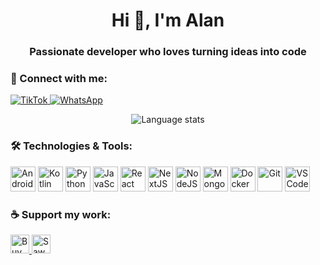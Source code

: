 <h1 align="center">Hi 👋, I'm Alan</h1>
<h3 align="center">Passionate developer who loves turning ideas into code</h3>

<h3 align="left">📱 Connect with me:</h3> 
<p align="left"> 
  <a href="https://www.tiktok.com/@gabutd0_0?_t=ZS-8xMu5ohAeXK&_r=1" target="_blank">
    <img src="https://img.shields.io/badge/TikTok-000000?style=for-the-badge&logo=tiktok&logoColor=white" alt="TikTok"/>
  </a> 
  <a href="https://wa.me/628980668931" target="_blank">
    <img src="https://img.shields.io/badge/WhatsApp-25D366?style=for-the-badge&logo=whatsapp&logoColor=white" alt="WhatsApp"/>
  </a> 
</p>

<div align="center">
  <img src="https://github-readme-stats.vercel.app/api/top-langs?username=RAMALANHEKING99&hide_title=true&layout=compact&theme=dracula&hide_border=true" alt="Language stats"/>
</div>

<h3 align="left">🛠️ Technologies & Tools:</h3>
<p align="left">
  <img src="https://cdn.jsdelivr.net/gh/devicons/devicon/icons/android/android-original.svg" width="40" height="40" alt="Android"/>
  <img src="https://cdn.jsdelivr.net/gh/devicons/devicon/icons/kotlin/kotlin-original.svg" width="40" height="40" alt="Kotlin"/>
  <img src="https://cdn.jsdelivr.net/gh/devicons/devicon/icons/python/python-original.svg" width="40" height="40" alt="Python"/>
  <img src="https://cdn.jsdelivr.net/gh/devicons/devicon/icons/javascript/javascript-original.svg" width="40" height="40" alt="JavaScript"/>
  <img src="https://cdn.jsdelivr.net/gh/devicons/devicon/icons/react/react-original.svg" width="40" height="40" alt="React"/>
  <img src="https://cdn.jsdelivr.net/gh/devicons/devicon/icons/nextjs/nextjs-original.svg" width="40" height="40" alt="NextJS"/>
  <img src="https://cdn.jsdelivr.net/gh/devicons/devicon/icons/nodejs/nodejs-original.svg" width="40" height="40" alt="NodeJS"/>
  <img src="https://cdn.jsdelivr.net/gh/devicons/devicon/icons/mongodb/mongodb-original.svg" width="40" height="40" alt="MongoDB"/>
  <img src="https://cdn.jsdelivr.net/gh/devicons/devicon/icons/docker/docker-original.svg" width="40" height="40" alt="Docker"/>
  <img src="https://cdn.jsdelivr.net/gh/devicons/devicon/icons/git/git-original.svg" width="40" height="40" alt="Git"/>
  <img src="https://cdn.jsdelivr.net/gh/devicons/devicon/icons/vscode/vscode-original.svg" width="40" height="40" alt="VSCode"/>
</p>

<h3 align="left">☕ Support my work:</h3>
<p align="left">
  <a href="https://www.buymeacoffee.com/alan999">
    <img src="https://img.shields.io/badge/Buy_Me_A_Coffee-FFDD00?style=for-the-badge&logo=buy-me-a-coffee&logoColor=black" height="30" alt="Buy Me A Coffee"/>
  </a>
  <a href="https://saweria.co/Turu090">
    <img src="https://img.shields.io/badge/Saweria-FA5C5C?style=for-the-badge&logo=kofi&logoColor=white" height="30" alt="Saweria"/>
  </a>
</p>
